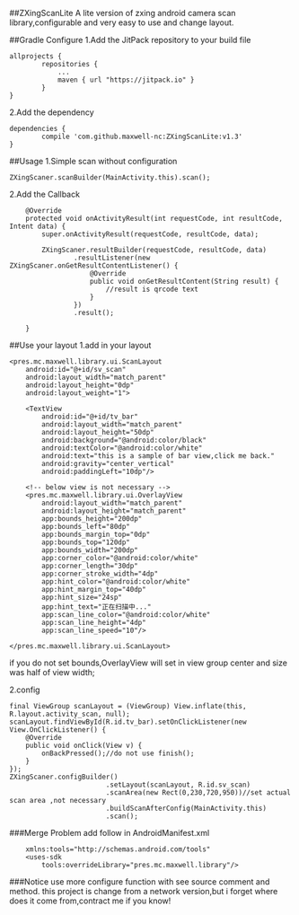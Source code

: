 ##ZXingScanLite
A lite version of zxing android camera scan library,configurable and very easy to use and change layout.


##Gradle Configure
1.Add the JitPack repository to your build file
```
allprojects {
        repositories {
            ...
            maven { url "https://jitpack.io" }
        }
}
```
2.Add the dependency
```
dependencies {
        compile 'com.github.maxwell-nc:ZXingScanLite:v1.3'
}
```
##Usage
1.Simple scan without configuration
```
ZXingScaner.scanBuilder(MainActivity.this).scan();
```
2.Add the Callback
```
    @Override
    protected void onActivityResult(int requestCode, int resultCode, Intent data) {
        super.onActivityResult(requestCode, resultCode, data);

        ZXingScaner.resultBuilder(requestCode, resultCode, data)
                .resultListener(new ZXingScaner.onGetResultContentListener() {
                    @Override
                    public void onGetResultContent(String result) {
                        //result is qrcode text
                    }
                })
                .result();

    }
```

##Use your layout
1.add in your layout
```
<pres.mc.maxwell.library.ui.ScanLayout
    android:id="@+id/sv_scan"
    android:layout_width="match_parent"
    android:layout_height="0dp"
    android:layout_weight="1">

    <TextView
        android:id="@+id/tv_bar"
        android:layout_width="match_parent"
        android:layout_height="50dp"
        android:background="@android:color/black"
        android:textColor="@android:color/white"
        android:text="this is a sample of bar view,click me back."
        android:gravity="center_vertical"
        android:paddingLeft="10dp"/>
		
    <!-- below view is not necessary -->
    <pres.mc.maxwell.library.ui.OverlayView
        android:layout_width="match_parent"
        android:layout_height="match_parent"
        app:bounds_height="200dp"
        app:bounds_left="80dp"
        app:bounds_margin_top="0dp"
        app:bounds_top="120dp"
        app:bounds_width="200dp"
        app:corner_color="@android:color/white"
        app:corner_length="30dp"
        app:corner_stroke_width="4dp"
        app:hint_color="@android:color/white"
        app:hint_margin_top="40dp"
        app:hint_size="24sp"
        app:hint_text="正在扫描中..."
        app:scan_line_color="@android:color/white"
        app:scan_line_height="4dp"
        app:scan_line_speed="10"/>

</pres.mc.maxwell.library.ui.ScanLayout>
```

if you do not set bounds,OverlayView will set in view group center and size was half of view width;

2.config
```
final ViewGroup scanLayout = (ViewGroup) View.inflate(this, R.layout.activity_scan, null);
scanLayout.findViewById(R.id.tv_bar).setOnClickListener(new View.OnClickListener() {
    @Override
    public void onClick(View v) {
        onBackPressed();//do not use finish();
    }
});
ZXingScaner.configBuilder()
                        .setLayout(scanLayout, R.id.sv_scan)
                        .scanArea(new Rect(0,230,720,950))//set actual scan area ,not necessary
                        .buildScanAfterConfig(MainActivity.this)
                        .scan();
```
###Merge Problem
add follow in AndroidManifest.xml
```
	xmlns:tools="http://schemas.android.com/tools"
    <uses-sdk
        tools:overrideLibrary="pres.mc.maxwell.library"/>
```

###Notice
use more configure function with see source comment and method.
this project is change from a network version,but i forget where does it come from,contract me if you know!
